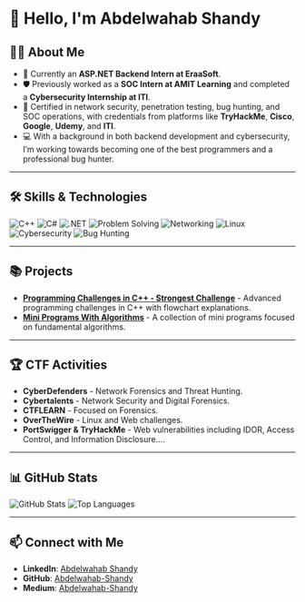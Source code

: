 # 👋 Hello, I'm Abdelwahab Shandy

## 🧑‍💻 About Me
- 💼 Currently an **ASP.NET Backend Intern at EraaSoft**.
- 🛡️ Previously worked as a **SOC Intern at AMIT Learning** and completed a **Cybersecurity Internship at ITI**.
- 📜 Certified in network security, penetration testing, bug hunting, and SOC operations, with credentials from platforms like **TryHackMe**, **Cisco**, **Google**, **Udemy**, and **ITI**.
- 💻 With a background in both backend development and cybersecurity, I’m working towards becoming one of the best programmers and a professional bug hunter.

---

## 🛠️ Skills & Technologies
![C++](https://img.shields.io/badge/-C++-00599C?logo=c%2B%2B&logoColor=white)
![C#](https://img.shields.io/badge/-C%23-239120?logo=csharp&logoColor=white)
![.NET](https://img.shields.io/badge/-.NET-512BD4?logo=.net&logoColor=white)
![Problem Solving](https://img.shields.io/badge/-Problem%20Solving-FF9800?logo=question-circle&logoColor=white)
![Networking](https://img.shields.io/badge/-Networking-0072C6?logo=networking&logoColor=white)
![Linux](https://img.shields.io/badge/-Linux-FCC624?logo=linux&logoColor=black)
![Cybersecurity](https://img.shields.io/badge/-Cybersecurity-blue?logo=hackthebox&logoColor=white)
![Bug Hunting](https://img.shields.io/badge/-Bug%20Hunting-4CAF50?logo=bug&logoColor=white)

---

## 📚 Projects
- [**Programming Challenges in C++ - Strongest Challenge**](https://github.com/abdelwahab-shandy/Programming-Challenges-CPlusPlus-Flowcharts) - Advanced programming challenges in C++ with flowchart explanations.
- [**Mini Programs With Algorithms**](https://github.com/abdelwahab-shandy/Mini_Programs_With_Algorithms) - A collection of mini programs focused on fundamental algorithms.

---

## 🏆 CTF Activities
- **CyberDefenders** - Network Forensics and Threat Hunting.
- **Cybertalents** - Network Security and Digital Forensics.
- **CTFLEARN** - Focused on Forensics.
- **OverTheWire** - Linux and Web challenges.
- **PortSwigger & TryHackMe** - Web vulnerabilities including IDOR, Access Control, and Information Disclosure....

---

## 📊 GitHub Stats
![GitHub Stats](https://github-readme-stats.vercel.app/api?username=abdelwahab-shandy&show_icons=true&theme=radical)
![Top Languages](https://github-readme-stats.vercel.app/api/top-langs/?username=abdelwahab-shandy&layout=compact&theme=radical)

---

## 📫 Connect with Me
- **LinkedIn**: [Abdelwahab Shandy](https://www.linkedin.com/in/abdelwahab-shandy)
- **GitHub**: [Abdelwahab-Shandy](https://github.com/abdelwahab-shandy)
- **Medium**: [Abdelwahab-Shandy](https://medium.com/@abdelwahabshandy)

